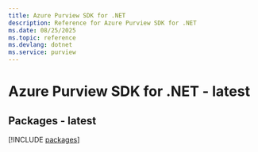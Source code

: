 ```yaml
---
title: Azure Purview SDK for .NET
description: Reference for Azure Purview SDK for .NET
ms.date: 08/25/2025
ms.topic: reference
ms.devlang: dotnet
ms.service: purview
---
```

# Azure Purview SDK for .NET - latest
## Packages - latest
[!INCLUDE [packages](purview-index.md)]